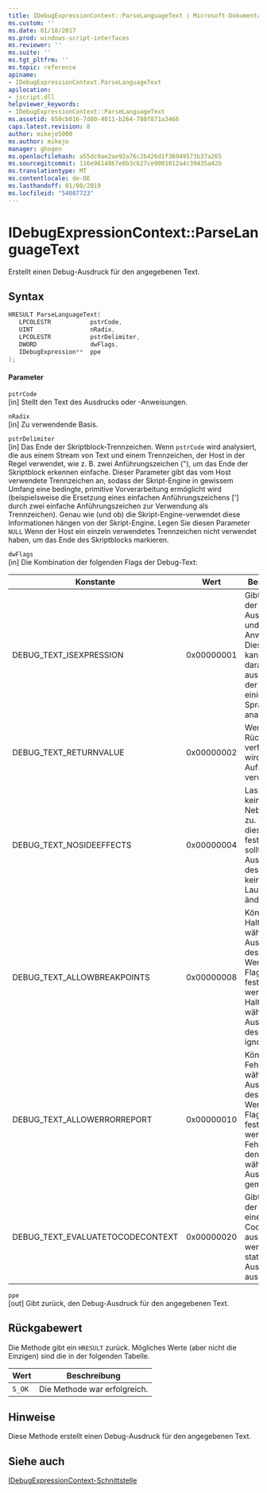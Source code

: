 ```yaml
---
title: IDebugExpressionContext::ParseLanguageText | Microsoft-Dokumentation
ms.custom: ''
ms.date: 01/18/2017
ms.prod: windows-script-interfaces
ms.reviewer: ''
ms.suite: ''
ms.tgt_pltfrm: ''
ms.topic: reference
apiname:
- IDebugExpressionContext.ParseLanguageText
apilocation:
- jscript.dll
helpviewer_keywords:
- IDebugExpressionContext::ParseLanguageText
ms.assetid: 650cb016-7d80-4011-b264-780f871a3466
caps.latest.revision: 8
author: mikejo5000
ms.author: mikejo
manager: ghogen
ms.openlocfilehash: a55dc9ae2ae92a76c2b426d1f36949573b37a265
ms.sourcegitcommit: 116e9614867e0b3c627ce9001012a4c39435a42b
ms.translationtype: MT
ms.contentlocale: de-DE
ms.lasthandoff: 01/08/2019
ms.locfileid: "54087723"
---
```

# <a name="idebugexpressioncontextparselanguagetext"></a>IDebugExpressionContext::ParseLanguageText
Erstellt einen Debug-Ausdruck für den angegebenen Text.  
  
## <a name="syntax"></a>Syntax  
  
```cpp
HRESULT ParseLanguageText(  
   LPCOLESTR           pstrCode,  
   UINT                nRadix,  
   LPCOLESTR           pstrDelimiter,  
   DWORD               dwFlags,  
   IDebugExpression**  ppe  
);  
```  
  
#### <a name="parameters"></a>Parameter  
 `pstrCode`  
 [in] Stellt den Text des Ausdrucks oder -Anweisungen.  
  
 `nRadix`  
 [in] Zu verwendende Basis.  
  
 `pstrDelimiter`  
 [in] Das Ende der Skriptblock-Trennzeichen. Wenn `pstrCode` wird analysiert, die aus einem Stream von Text und einem Trennzeichen, der Host in der Regel verwendet, wie z. B. zwei Anführungszeichen ("), um das Ende der Skriptblock erkennen einfache. Dieser Parameter gibt das vom Host verwendete Trennzeichen an, sodass der Skript-Engine in gewissem Umfang eine bedingte, primitive Vorverarbeitung ermöglicht wird (beispielsweise die Ersetzung eines einfachen Anführungszeichens ['] durch zwei einfache Anführungszeichen zur Verwendung als Trennzeichen). Genau wie (und ob) die Skript-Engine-verwendet diese Informationen hängen von der Skript-Engine. Legen Sie diesen Parameter `NULL` Wenn der Host ein einzeln verwendetes Trennzeichen nicht verwendet haben, um das Ende des Skriptblocks markieren.  
  
 `dwFlags`  
 [in] Die Kombination der folgenden Flags der Debug-Text:  
  
|Konstante|Wert|Beschreibung|  
|--------------|-----------|-----------------|  
|DEBUG_TEXT_ISEXPRESSION|0x00000001|Gibt an, dass der Text ein Ausdruck ist und keine Anweisung. Dieses Flag kann sich darauf auswirken, wie der Text von einigen Sprachen analysiert wird.|  
|DEBUG_TEXT_RETURNVALUE|0x00000002|Wenn ein Rückgabewert verfügbar ist, wird er vom Aufrufer verwendet.|  
|DEBUG_TEXT_NOSIDEEFFECTS|0x00000004|Lassen Sie keine Nebeneffekte zu. Wenn dieses Flag festgelegt ist, sollte die Auswertung des Ausdrucks keinen Laufzeitzustand ändern.|  
|DEBUG_TEXT_ALLOWBREAKPOINTS|0x00000008|Können Haltepunkte während der Auswertung des Texts an. Wenn dieses Flag nicht festgelegt ist, werden Haltepunkte während der Auswertung des Texts ignoriert.|  
|DEBUG_TEXT_ALLOWERRORREPORT|0x00000010|Können Fehlerberichte während der Auswertung des Texts an. Wenn dieses Flag nicht festgelegt ist werden dann Fehler nicht an den Host während der Auswertung gemeldet.|  
|DEBUG_TEXT_EVALUATETOCODECONTEXT|0x00000020|Gibt an, dass der Ausdruck in einen Codekontext ausgewertet werden soll, statt den Ausdruck auszuführen|  
  
 `ppe`  
 [out] Gibt zurück, den Debug-Ausdruck für den angegebenen Text.  
  
## <a name="return-value"></a>Rückgabewert  
 Die Methode gibt ein `HRESULT` zurück. Mögliches Werte (aber nicht die Einzigen) sind die in der folgenden Tabelle.  
  
|Wert|Beschreibung|  
|-----------|-----------------|  
|`S_OK`|Die Methode war erfolgreich.|  
  
## <a name="remarks"></a>Hinweise  
 Diese Methode erstellt einen Debug-Ausdruck für den angegebenen Text.  
  
## <a name="see-also"></a>Siehe auch  
 [IDebugExpressionContext-Schnittstelle](../../winscript/reference/idebugexpressioncontext-interface.md)